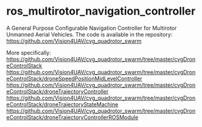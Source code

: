 ros_multirotor_navigation_controller
====================================

A General Purpose Configurable Navigation Controller for Multirotor Unmanned Aerial Vehicles. The code is available in the repository: https://github.com/Vision4UAV/cvg_quadrotor_swarm

More specifically:
https://github.com/Vision4UAV/cvg_quadrotor_swarm/tree/master/cvgDroneControlStack
https://github.com/Vision4UAV/cvg_quadrotor_swarm/tree/master/cvgDroneControlStack/droneSpeedPositionMidLevelController
https://github.com/Vision4UAV/cvg_quadrotor_swarm/tree/master/cvgDroneControlStack/droneTrajectoryController
https://github.com/Vision4UAV/cvg_quadrotor_swarm/tree/master/cvgDroneControlStack/droneTrajectoryStateMachine
https://github.com/Vision4UAV/cvg_quadrotor_swarm/tree/master/cvgDroneControlStack/droneTrajectoryControllerROSModule

